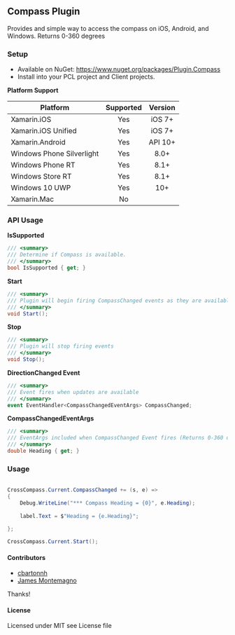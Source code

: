 ## Compass Plugin
Provides and simple way to access the compass on iOS, Android, and Windows. Returns 0-360 degrees

### Setup
* Available on NuGet: https://www.nuget.org/packages/Plugin.Compass
* Install into your PCL project and Client projects.

**Platform Support**

|Platform|Supported|Version|
| ------------------- | :-----------: | :------------------: |
|Xamarin.iOS|Yes|iOS 7+|
|Xamarin.iOS Unified|Yes|iOS 7+|
|Xamarin.Android|Yes|API 10+|
|Windows Phone Silverlight|Yes|8.0+|
|Windows Phone RT|Yes|8.1+|
|Windows Store RT|Yes|8.1+|
|Windows 10 UWP|Yes|10+|
|Xamarin.Mac|No||

### API Usage

**IsSupported**
```csharp
/// <summary>
/// Determine if Compass is available.
/// </summary>
bool IsSupported { get; }
```


**Start**
```csharp
/// <summary>
/// Plugin will begin firing CompassChanged events as they are available
/// </summary>
void Start();
```

**Stop**
```csharp
/// <summary>
/// Plugin will stop firing events
/// </summary>
void Stop();
```

**DirectionChanged Event**
```csharp
/// <summary>
/// Event fires when updates are available
/// </summary>
event EventHandler<CompassChangedEventArgs> CompassChanged;
```

**CompassChangedEventArgs**
```csharp
/// <summary>
/// EventArgs included when CompassChanged Event fires (Returns 0-360 degrees)
/// </summary>
double Heading { get; }
```

### Usage

```csharp
 
CrossCompass.Current.CompassChanged += (s, e) =>
{
    Debug.WriteLine("*** Compass Heading = {0}", e.Heading);
    
    label.Text = $"Heading = {e.Heading}";
   
};

CrossCompass.Current.Start();
```

#### Contributors
* [cbartonnh](https://github.com/JarleySoft)
* [James Montemagno](https://github.com/jamesmontemagno)

Thanks!

#### License
Licensed under MIT see License file
